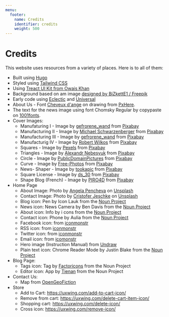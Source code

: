 ```yaml
---
menu:
  footer:
    name: Credits
    identifier: credits
    weight: 500
---
```


# Credits

This website uses resources from a variety of places. Here is to all of them:

- Built using [Hugo](https://gohugo.io/)
- Styled using [Tailwind CSS](https://tailwindcss.com/)
- Using [Treact UI Kit from Owais Khan](https://owaiskhan.me/post/free-tailwindcss-react-ui-kit)
- Background based on am image [designed by BiZkettE1 / Freepik](http://www.freepik.com)
- Early code using [Eclectic](https://github.com/atishay/eclectic-hugo-theme) and [Universal](https://github.com/devcows/hugo-universal-theme)
- About Us - Font [Cheveux d'ange](http://www.peax-webdesign.com/polices-de-caracteres-gratuites.html) on drawing from [PxHere](https://pxhere.com/de/photo/1606921?utm_content=clipUser&utm_medium=referral&utm_source=pxhere).
- The text for the news image using font Chomsky Regular by copypaste on [1001fonts](https://www.1001fonts.com/users/copypaste/).
- Cover Images:
  - Manufaturing I - Image by [gefrorene_wand](https://pixabay.com/users/gefrorene_wand-73807/?utm_source=link-attribution&utm_medium=referral&utm_campaign=image&utm_content=1151323) from [Pixabay](https://pixabay.com/?utm_source=link-attribution&utm_medium=referral&utm_campaign=image&utm_content=1151323)
  - Manufacturing II - Image by [Michael Schwarzenberger](https://pixabay.com/users/blickpixel-52945/?utm_source=link-attribution&utm_medium=referral&utm_campaign=image&utm_content=444504) from [Pixabay](https://pixabay.com/?utm_source=link-attribution&utm_medium=referral&utm_campaign=image&utm_content=444504)
  - Manufacturing III - Image by [gefrorene_wand](https://pixabay.com/users/gefrorene_wand-73807/?utm_source=link-attribution&utm_medium=referral&utm_campaign=image&utm_content=1151344) from [Pixabay](https://pixabay.com/?utm_source=link-attribution&utm_medium=referral&utm_campaign=image&utm_content=1151344)
  - Manufacturig IV - Image by [Robert Wilkos](https://pixabay.com/users/robbiewi-19234622/?utm_source=link-attribution&utm_medium=referral&utm_campaign=image&utm_content=5770326) from [Pixabay](https://pixabay.com/?utm_source=link-attribution&utm_medium=referral&utm_campaign=image&utm_content=5770326)
  - Squares - Image by [Pexels](https://pixabay.com/users/pexels-2286921/?utm_source=link-attribution&utm_medium=referral&utm_campaign=image&utm_content=1867937) from [Pixabay](https://pixabay.com/?utm_source=link-attribution&utm_medium=referral&utm_campaign=image&utm_content=1867937)
  - Triangles - Image by [Alexandr Nebesyuk](https://pixabay.com/users/sashanebesuyk-7028296/?utm_source=link-attribution&utm_medium=referral&utm_campaign=image&utm_content=3031607) from [Pixabay](https://pixabay.com/?utm_source=link-attribution&utm_medium=referral&utm_campaign=image&utm_content=3031607)
  - Circle - Image by [PublicDomainPictures](https://pixabay.com/users/publicdomainpictures-14/?utm_source=link-attribution&utm_medium=referral&utm_campaign=image&utm_content=2063) from [Pixabay](https://pixabay.com/?utm_source=link-attribution&utm_medium=referral&utm_campaign=image&utm_content=2063)
  - Curve - Image by [Free-Photos](https://pixabay.com/photos/?utm_source=link-attribution&utm_medium=referral&utm_campaign=image&utm_content=1209392) from [Pixabay](https://pixabay.com/?utm_source=link-attribution&utm_medium=referral&utm_campaign=image&utm_content=1209392)
  - News- Shaper - Image by [tookapic](https://pixabay.com/users/tookapic-1386459/?utm_source=link-attribution&utm_medium=referral&utm_campaign=image&utm_content=933150) from [Pixabay](https://pixabay.com/?utm_source=link-attribution&utm_medium=referral&utm_campaign=image&utm_content=933150)
  - Square License - Image by [ds_30](https://pixabay.com/users/ds_30-1795490/?utm_source=link-attribution&utm_medium=referral&utm_campaign=image&utm_content=5370033) from [Pixabay](https://pixabay.com/?utm_source=link-attribution&utm_medium=referral&utm_campaign=image&utm_content=5370033)
  - Shape Blog (French) - Image by [PIRO4D](https://pixabay.com/users/piro4d-2707530/) from [Pixabay](https://pixabay.com/?utm_source=link-attribution&utm_medium=referral&utm_campaign=image&utm_content=2803223)
- Home Page
  - About Image: Photo by [Angela Pencheva](https://unsplash.com/@angelapencheva) on [Unsplash](https://unsplash.com/photos/ktYfccpLuSk)
  - Contact Image: Photo by [Cristofer Jeschke](https://unsplash.com/@cristofer) on [Unsplash](https://unsplash.com/photos/PP1yKpfA4HY)
  - Blog icon: Pen by Icon Lauk from the [Noun Project](https://thenounproject.com/search/?q=pen&i=2256440)
  - News icon: News Camera by Ben Davis from the [Noun Project](https://thenounproject.com/search/?q=news+camera&i=829713)
  - About icon: Info by i cons from the [Noun Project](https://thenounproject.com/search/?q=info&i=2442959)
  - Contact icon: Phone by Aulia from the [Noun Project](https://thenounproject.com/search/?q=phone&i=1778896)
  - Facebook icon: from [iconmonstr](https://iconmonstr.com/facebook-1-svg/)
  - RSS icon: from [iconmonstr](https://iconmonstr.com/rss-feed-1-svg/)
  - Twitter icon: from [iconmonstr](https://iconmonstr.com/twitter-1-svg/)
  - Email icon: from [icomonstr](https://iconmonstr.com/email-3-svg/)
  - Hero image (Instruction Manual) from [Undraw](https://undraw.co/)
  - Plain text icon: Chrome Reader Mode by Justin Blake from the [Noun Project](https://thenounproject.com/search/?q=reader+mode&i=3643822)
- Blog Page:
  - Tags icon: Tag by [Factoricons](https://thenounproject.com/factoricons) from the Noun Project
  - Editor icon: App by [Tienan](https://thenounproject.com/search/?q=app&i=1935524) from the Noun Project
- Contact Us:
  - Map from [OpenGeoFiction](https://opengeofiction.net/#map=15/-40.2657/159.8088)
- Store
  - Add to Cart: https://uxwing.com/add-to-cart-icon/
  - Remove from cart: https://uxwing.com/delete-cart-item-icon/
  - Shopping cart: https://uxwing.com/delete-icon/
  - Cross icon: https://uxwing.com/remove-icon/
